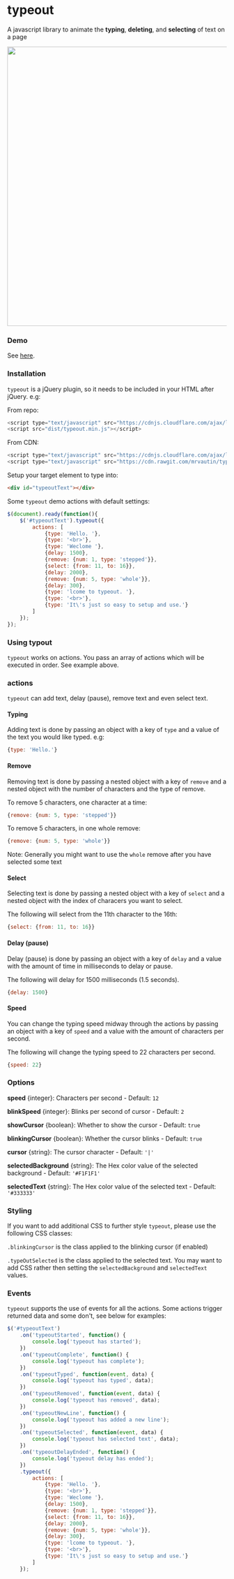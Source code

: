 # typeout

A javascript library to animate the **typing**, **deleting**, and **selecting** of text on a page

<img src="https://raw.githubusercontent.com/mrvautin/typeout/master/typeout.gif" width="640">

### Demo 
See [here](https://rawgit.com/mrvautin/typeout/master/index.html "Demo").

### Installation

`typeout` is a jQuery plugin, so it needs to be included in your HTML after jQuery. e.g:

From repo:

``` javascript
<script type="text/javascript" src="https://cdnjs.cloudflare.com/ajax/libs/jquery/3.1.1/jquery.min.js"></script>
<script src="dist/typeout.min.js"></script>
```

From CDN:
``` javascript
<script type="text/javascript" src="https://cdnjs.cloudflare.com/ajax/libs/jquery/3.1.1/jquery.min.js"></script>
<script type="text/javascript" src="https://cdn.rawgit.com/mrvautin/typeout/master/dist/typeout.min.js"></script>
```

Setup your target element to type into:

``` html
<div id="typeoutText"></div>
```

Some `typeout` demo actions with default settings:

``` javascript
$(document).ready(function(){
    $('#typeoutText').typeout({
        actions: [
            {type: 'Hello. '},
            {type: '<br>'},
            {type: 'Weclome '},
            {delay: 1500},
            {remove: {num: 1, type: 'stepped'}},
            {select: {from: 11, to: 16}},
            {delay: 2000},
            {remove: {num: 5, type: 'whole'}},
            {delay: 300},
            {type: 'lcome to typeout. '},
            {type: '<br>'},
            {type: 'It\'s just so easy to setup and use.'}
        ]
    });
});
```

### Using typout

`typeout` works on actions. You pass an array of actions which will be executed in order. See example above.

### actions

`typeout` can add text, delay (pause), remove text and even select text. 

#### Typing

Adding text is done by passing an object with a key of `type` and a value of the text you would like typed. e.g:

``` javascript
{type: 'Hello.'}
```

#### Remove

Removing text is done by passing a nested object with a key of `remove` and a nested object with the number of characters and the type of remove.

To remove 5 characters, one character at a time:

``` javascript
{remove: {num: 5, type: 'stepped'}}
```

To remove 5 characters, in one whole remove:

``` javascript
{remove: {num: 5, type: 'whole'}}
```

Note: Generally you might want to use the `whole` remove after you have selected some text

#### Select

Selecting text is done by passing a nested object with a key of `select` and a nested object with the index of characers you want to select.

The following will select from the 11th character to the 16th:

``` javascript
{select: {from: 11, to: 16}}
```

#### Delay (pause)

Delay (pause) is done by passing an object with a key of `delay` and a value with the amount of time in milliseconds to delay or pause.

The following will delay for 1500 milliseconds (1.5 seconds).

``` javascript
{delay: 1500}
```

#### Speed

You can change the typing speed midway through the actions by passing an object with a key of `speed` and a value with the amount of characters per second.

The following will change the typing speed to 22 characters per second.

``` javascript
{speed: 22}
```

### Options

**speed** {integer}: Characters per second - Default: `12`

**blinkSpeed** {integer}: Blinks per second of cursor - Default: `2`

**showCursor** {boolean}: Whether to show the cursor - Default: `true`

**blinkingCursor** {boolean}: Whether the cursor blinks - Default: `true`

**cursor** {string}: The cursor character - Default: `'|'`

**selectedBackground** {string}: The Hex color value of the selected background - Default: `'#F1F1F1'`

**selectedText** {string}: The Hex color value of the selected text - Default: `'#333333'`


### Styling

If you want to add additional CSS to further style `typeout`, please use the following CSS classes:

`.blinkingCursor` is the class applied to the blinking cursor (if enabled)

`.typeOutSelected` is the class applied to the selected text. You may want to add CSS rather then setting the `selectedBackground` and `selectedText` values.

### Events

`typeout` supports the use of events for all the actions. Some actions trigger returned data and some don't, see below for examples:

``` javascript
$('#typeoutText')
    .on('typeoutStarted', function() {
        console.log('typeout has started');
    })
    .on('typeoutComplete', function() {
        console.log('typeout has complete');
    })
    .on('typeoutTyped', function(event, data) {
        console.log('typeout has typed', data);
    })
    .on('typeoutRemoved', function(event, data) {
        console.log('typeout has removed', data);
    })
    .on('typeoutNewLine', function() {
        console.log('typeout has added a new line');
    })
    .on('typeoutSelected', function(event, data) {
        console.log('typeout has selected text', data);
    })
    .on('typeoutDelayEnded', function() {
        console.log('typeout delay has ended');
    })
    .typeout({
        actions: [
            {type: 'Hello. '},
            {type: '<br>'},
            {type: 'Weclome '},
            {delay: 1500},
            {remove: {num: 1, type: 'stepped'}},
            {select: {from: 11, to: 16}},
            {delay: 2000},
            {remove: {num: 5, type: 'whole'}},
            {delay: 300},
            {type: 'lcome to typeout. '},
            {type: '<br>'},
            {type: 'It\'s just so easy to setup and use.'}
        ]
    });
```